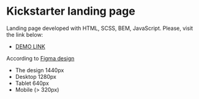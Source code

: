 # Kickstarter landing page

Landing page developed with HTML, SCSS, BEM, JavaScript. Please, visit the link below:
- [DEMO LINK](https://BudnikOleksii.github.io/Kickstarter/)

According to [Figma design](https://www.figma.com/file/Ujp7bCFuvuJlkn8TSbQPSZ/%E2%84%9611-(kickstarter)?node-id=19655%3A33)
- The design 1440px
- Desktop 1280px
- Tablet 640px
- Mobile (> 320px)
